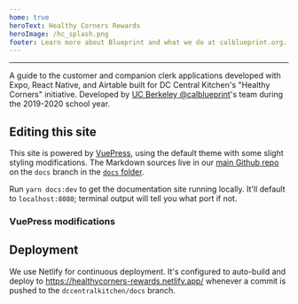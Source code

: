 ```yaml
---
home: true
heroText: Healthy Corners Rewards
heroImage: /hc_splash.png
footer: Learn more about Blueprint and what we do at calblueprint.org.
---
```


---

A guide to the customer and companion clerk applications developed with Expo, React Native, and Airtable built for DC Central Kitchen's "Healthy Corners" initiative. Developed by [UC Berkeley @calblueprint](https://calblueprint.org)'s team during the 2019-2020 school year.

## Editing this site

This site is powered by [VuePress](https://vuepress.vuejs.org/), using the default theme with some slight styling modifications. The Markdown sources live in our [main Github repo](https://github.com/calblueprint/dccentralkitchen) on the `docs` branch in the [`docs` folder](https://github.com/calblueprint/dccentralkitchen/tree/docs/docs).

Run `yarn docs:dev` to get the documentation site running locally. It'll default to `localhost:8080`; terminal output will tell you what port if not.

### VuePress modifications

## Deployment

We use Netlify for continuous deployment. It's configured to auto-build and deploy to <https://healthycorners-rewards.netlify.app/> whenever a commit is pushed to the `dccentralkitchen/docs` branch.
